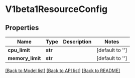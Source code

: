 # V1beta1ResourceConfig

## Properties
Name | Type | Description | Notes
------------ | ------------- | ------------- | -------------
**cpu_limit** | **str** |  | [default to '']
**memory_limit** | **str** |  | [default to '']

[[Back to Model list]](../README.md#documentation-for-models) [[Back to API list]](../README.md#documentation-for-api-endpoints) [[Back to README]](../README.md)


